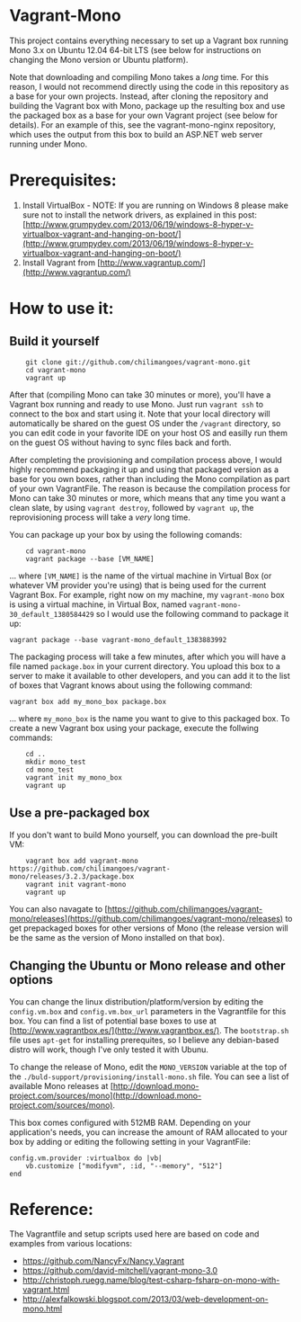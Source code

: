 Vagrant-Mono
============

This project contains everything necessary to set up a Vagrant box running Mono 3.x on Ubuntu 12.04 64-bit LTS (see below for instructions on changing the Mono version or Ubuntu platform).

Note that downloading and compiling Mono takes a *long* time. For this reason, I would not recommend directly using the code in this repository as a base for your own projects. Instead, after cloning the repository and building the Vagrant box with Mono, package up the resulting box and use the packaged box as a base for your own Vagrant project (see below for details). For an example of this, see the vagrant-mono-nginx repository, which uses the output from this box to build an ASP.NET web server running under Mono.


Prerequisites:
==============

1. Install VirtualBox - NOTE: If you are running on Windows 8 please make sure not to install the network drivers, as explained in this post: [http://www.grumpydev.com/2013/06/19/windows-8-hyper-v-virtualbox-vagrant-and-hanging-on-boot/](http://www.grumpydev.com/2013/06/19/windows-8-hyper-v-virtualbox-vagrant-and-hanging-on-boot/)
2. Install Vagrant from [http://www.vagrantup.com/](http://www.vagrantup.com/)


How to use it:
==============

Build it yourself
-------------------

```shell
	git clone git://github.com/chilimangoes/vagrant-mono.git
	cd vagrant-mono
	vagrant up
```

After that (compiling Mono can take 30 minutes or more), you'll have a Vagrant box running and ready to use Mono. Just run `vagrant ssh` to connect to the box and start using it. Note that your local directory will automatically be shared on the guest OS under the `/vagrant` directory, so you can edit code in your favorite IDE on your host OS and easilly run them on the guest OS without having to sync files back and forth.

After completing the provisioning and compilation process above, I would highly recommend packaging it up and using that packaged version as a base for you own boxes, rather than including the Mono compilation as part of your own VagrantFile. The reason is because the compilation process for Mono can take 30 minutes or more, which means that any time you want a clean slate, by using `vagrant destroy`, followed by `vagrant up`, the reprovisioning process will take a *very* long time.

You can package up your box by using the following comands:

```shell
	cd vagrant-mono
	vagrant package --base [VM_NAME]
```

... where `[VM_NAME]` is the name of the virtual machine in Virtual Box (or whatever VM provider you're using) that is being used for the current Vagrant Box. For example, right now on my machine, my `vagrant-mono` box is using a virtual machine, in Virtual Box, named `vagrant-mono-30_default_1380584429` so I would use the following command to package it up:

	vagrant package --base vagrant-mono_default_1383883992

The packaging process will take a few minutes, after which you will have a file named `package.box` in your current directory. You upload this box to a server to make it available to other developers, and you can add it to the list of boxes that Vagrant knows about using the following command:

	vagrant box add my_mono_box package.box

... where `my_mono_box` is the name you want to give to this packaged box. To create a new Vagrant box using your package, execute the follwing commands:

```shell
	cd ..
	mkdir mono_test
	cd mono_test
	vagrant init my_mono_box
	vagrant up
```

Use a pre-packaged box
----------------------

If you don't want to build Mono yourself, you can download the pre-built VM:

```shell
	vagrant box add vagrant-mono https://github.com/chilimangoes/vagrant-mono/releases/3.2.3/package.box
	vagrant init vagrant-mono
	vagrant up
```

You can also navagate to [https://github.com/chilimangoes/vagrant-mono/releases](https://github.com/chilimangoes/vagrant-mono/releases) to get prepackaged boxes for other versions of Mono (the release version will be the same as the version of Mono installed on that box).

Changing the Ubuntu or Mono release and other options
-----------------------------------------------------

You can change the linux distribution/platform/version by editing the `config.vm.box` and `config.vm.box_url` parameters in the Vagrantfile for this box. You can find a list of potential base boxes to use at [http://www.vagrantbox.es/](http://www.vagrantbox.es/). The `bootstrap.sh` file uses `apt-get` for installing prerequites, so I believe any debian-based distro will work, though I've only tested it with Ubunu.

To change the release of Mono, edit the `MONO_VERSION` variable at the top of the `./buld-support/provisioning/install-mono.sh` file. You can see a list of available Mono releases at [http://download.mono-project.com/sources/mono](http://download.mono-project.com/sources/mono).

This box comes configured with 512MB RAM. Depending on your application's needs, you can increase the amount of RAM allocated to your box by adding or editing the following setting in your VagrantFile:

	config.vm.provider :virtualbox do |vb|
		vb.customize ["modifyvm", :id, "--memory", "512"]
	end


Reference:
==========

The Vagrantfile and setup scripts used here are based on code and examples from various locations:

* https://github.com/NancyFx/Nancy.Vagrant
* https://github.com/david-mitchell/vagrant-mono-3.0
* http://christoph.ruegg.name/blog/test-csharp-fsharp-on-mono-with-vagrant.html
* http://alexfalkowski.blogspot.com/2013/03/web-development-on-mono.html

